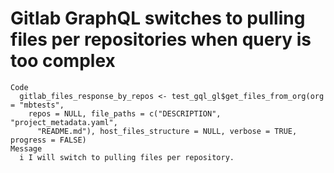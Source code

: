 # Gitlab GraphQL switches to pulling files per repositories when query is too complex

    Code
      gitlab_files_response_by_repos <- test_gql_gl$get_files_from_org(org = "mbtests",
        repos = NULL, file_paths = c("DESCRIPTION", "project_metadata.yaml",
          "README.md"), host_files_structure = NULL, verbose = TRUE, progress = FALSE)
    Message
      i I will switch to pulling files per repository.

